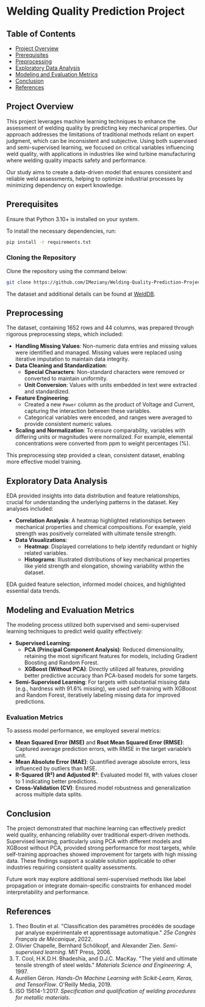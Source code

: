 # Welding Quality Prediction Project

## Table of Contents
- [Project Overview](#project-overview)
- [Prerequisites](#prerequisites)
- [Preprocessing](#preprocessing)
- [Exploratory Data Analysis](#exploratory-data-analysis)
- [Modeling and Evaluation Metrics](#modeling-and-evaluation-metrics)
- [Conclusion](#conclusion)
- [References](#references)

## Project Overview

This project leverages machine learning techniques to enhance the assessment of welding quality by predicting key mechanical properties. Our approach addresses the limitations of traditional methods reliant on expert judgment, which can be inconsistent and subjective. Using both supervised and semi-supervised learning, we focused on critical variables influencing weld quality, with applications in industries like wind turbine manufacturing where welding quality impacts safety and performance. 

Our study aims to create a data-driven model that ensures consistent and reliable weld assessments, helping to optimize industrial processes by minimizing dependency on expert knowledge.

## Prerequisites

Ensure that Python 3.10+ is installed on your system.

To install the necessary dependencies, run:
```bash
pip install -r requirements.txt
```

### Cloning the Repository

Clone the repository using the command below:
```bash
git clone https://github.com/IMeziany/Welding-Quality-Prediction-Project.git
```

The dataset and additional details can be found at [WeldDB](https://www.phase-trans.msm.cam.ac.uk/map/data/materials/welddb-b.html).

## Preprocessing

The dataset, containing 1652 rows and 44 columns, was prepared through rigorous preprocessing steps, which included:

- **Handling Missing Values**: Non-numeric data entries and missing values were identified and managed. Missing values were replaced using iterative imputation to maintain data integrity.
- **Data Cleaning and Standardization**:
  - **Special Characters**: Non-standard characters were removed or converted to maintain uniformity.
  - **Unit Conversion**: Values with units embedded in text were extracted and standardized.
- **Feature Engineering**:
  - Created a new `Power` column as the product of Voltage and Current, capturing the interaction between these variables.
  - Categorical variables were encoded, and ranges were averaged to provide consistent numeric values.
- **Scaling and Normalization**: To ensure comparability, variables with differing units or magnitudes were normalized. For example, elemental concentrations were converted from ppm to weight percentages (%).

This preprocessing step provided a clean, consistent dataset, enabling more effective model training.

## Exploratory Data Analysis

EDA provided insights into data distribution and feature relationships, crucial for understanding the underlying patterns in the dataset. Key analyses included:

- **Correlation Analysis**: A heatmap highlighted relationships between mechanical properties and chemical compositions. For example, yield strength was positively correlated with ultimate tensile strength.
- **Data Visualizations**:
  - **Heatmap**: Displayed correlations to help identify redundant or highly related variables.
  - **Histograms**: Illustrated distributions of key mechanical properties like yield strength and elongation, showing variability within the dataset.

EDA guided feature selection, informed model choices, and highlighted essential data trends.

## Modeling and Evaluation Metrics

The modeling process utilized both supervised and semi-supervised learning techniques to predict weld quality effectively:

- **Supervised Learning**:
  - **PCA (Principal Component Analysis)**: Reduced dimensionality, retaining the most significant features for models, including Gradient Boosting and Random Forest.
  - **XGBoost (Without PCA)**: Directly utilized all features, providing better predictive accuracy than PCA-based models for some targets.
- **Semi-Supervised Learning**: For targets with substantial missing data (e.g., hardness with 91.6% missing), we used self-training with XGBoost and Random Forest, iteratively labeling missing data for improved predictions.

### Evaluation Metrics

To assess model performance, we employed several metrics:

- **Mean Squared Error (MSE)** and **Root Mean Squared Error (RMSE)**: Captured average prediction errors, with RMSE in the target variable’s unit.
- **Mean Absolute Error (MAE)**: Quantified average absolute errors, less influenced by outliers than MSE.
- **R-Squared (R²) and Adjusted R²**: Evaluated model fit, with values closer to 1 indicating better predictions.
- **Cross-Validation (CV)**: Ensured model robustness and generalization across multiple data splits.

## Conclusion

The project demonstrated that machine learning can effectively predict weld quality, enhancing reliability over traditional expert-driven methods. Supervised learning, particularly using PCA with different models and XGBoost without PCA, provided strong performance for most targets, while self-training approaches showed improvement for targets with high missing data. These findings support a scalable solution applicable to other industries requiring consistent quality assessments.

Future work may explore additional semi-supervised methods like label propagation or integrate domain-specific constraints for enhanced model interpretability and performance.

## References

1. Theo Boutin et al. "Classification des paramètres procédés de soudage par analyse expérimentale et apprentissage automatique." *25e Congrès Français de Mécanique*, 2022.
2. Olivier Chapelle, Bernhard Schölkopf, and Alexander Zien. *Semi-supervised learning*. MIT Press, 2006.
3. T. Cool, H.K.D.H. Bhadeshia, and D.J.C. MacKay. "The yield and ultimate tensile strength of steel welds." *Materials Science and Engineering: A*, 1997.
4. Aurélien Géron. *Hands-On Machine Learning with Scikit-Learn, Keras, and TensorFlow*. O'Reilly Media, 2019.
5. ISO 15614-1:2017. *Specification and qualification of welding procedures for metallic materials*.
